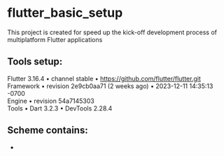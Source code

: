 # flutter_basic_setup

This project is created for speed up the kick-off development process of multiplatform Flutter applications

## Tools setup:
Flutter 3.16.4 • channel stable • https://github.com/flutter/flutter.git \
Framework • revision 2e9cb0aa71 (2 weeks ago) • 2023-12-11 14:35:13 -0700 \
Engine • revision 54a7145303 \
Tools • Dart 3.2.3 • DevTools 2.28.4

## Scheme contains:
*